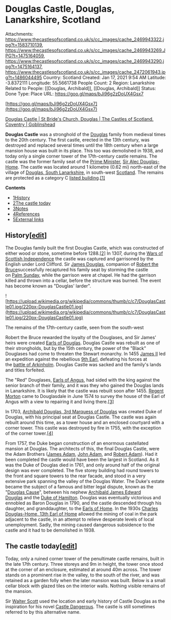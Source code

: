 # Douglas Castle, Douglas, Lanarkshire, Scotland

Attachments: https://www.thecastlesofscotland.co.uk/s/cc_images/cache_2469943322.jpg?t=1583710139, https://www.thecastlesofscotland.co.uk/s/cc_images/cache_2469943269.JPG?t=1475164059, https://www.thecastlesofscotland.co.uk/s/cc_images/cache_2469943290.jpg?t=1475164137, https://www.thecastlesofscotland.co.uk/s/cc_images/cache_2472061943.jpg?t=1486044495
Country: Scotland
Created: Jan 17, 2021 9:54 AM
Latitude: -3.8372111
Longitude: 55.5661738
People Count: 2
Region: Lanarkshire
Related to People: [[Douglas, Archibald]], [[Douglas, Archibald]]
Status: Done
Type: Place
URL: https://goo.gl/maps/bJi96g2zDoUX4Gsx7

[https://goo.gl/maps/bJi96g2zDoUX4Gsx7](https://goo.gl/maps/bJi96g2zDoUX4Gsx7)

[Douglas Castle | St Bride's Church, Douglas | The Castles of Scotland. Coventry | Goblinshead](https://www.thecastlesofscotland.co.uk/the-best-castles/other-articles/douglas-castle/)

**Douglas Castle** was a stronghold of the [Douglas](https://en.wikipedia.org/wiki/Clan_Douglas) family from medieval times to the 20th century. The first castle, erected in the 13th century, was destroyed and replaced several times until the 18th century when a large mansion house was built in its place. This too was demolished in 1938, and today only a single corner tower of the 17th-century castle remains. The castle was the former family seat of the [Prime Minister](https://en.wikipedia.org/wiki/Prime_minister_of_the_United_Kingdom), [Sir Alec Douglas-Home](https://en.wikipedia.org/wiki/Alec_Douglas-Home). The castle was located around 1 kilometre (0.62 mi) north-east of the village of [Douglas, South Lanarkshire](https://en.wikipedia.org/wiki/Douglas,_South_Lanarkshire), in south-west [Scotland](https://en.wikipedia.org/wiki/Scotland). The remains are protected as a category C [listed building](https://en.wikipedia.org/wiki/Listed_building).[[1]](https://en.wikipedia.org/wiki/Douglas_Castle#cite_note-1)

**Contents**

- [1History](https://en.wikipedia.org/wiki/Douglas_Castle#History)
- [2The castle today](https://en.wikipedia.org/wiki/Douglas_Castle#The_castle_today)
- [3Notes](https://en.wikipedia.org/wiki/Douglas_Castle#Notes)
- [4References](https://en.wikipedia.org/wiki/Douglas_Castle#References)
- [5External links](https://en.wikipedia.org/wiki/Douglas_Castle#External_links)

## History[[edit](https://en.wikipedia.org/w/index.php?title=Douglas_Castle&action=edit&section=1)]

The Douglas family built the first Douglas Castle, which was constructed of either wood or stone, sometime before 1288.[[2]](https://en.wikipedia.org/wiki/Douglas_Castle#cite_note-2) In 1307, during the [Wars of Scottish Independence](https://en.wikipedia.org/wiki/Wars_of_Scottish_Independence) the castle was captured and garrisoned by the English under Lord Clifford. Sir [James Douglas](https://en.wikipedia.org/wiki/James_Douglas,_Lord_of_Douglas), companion of [Robert the Bruce](https://en.wikipedia.org/wiki/Robert_I_of_Scotland)successfully recaptured his family seat by storming the castle on [Palm Sunday](https://en.wikipedia.org/wiki/Palm_Sunday), while the garrison were at chapel. He had the garrison killed and thrown into a cellar, before the structure was burned. The event has become known as "Douglas' larder".

![https://upload.wikimedia.org/wikipedia/commons/thumb/c/c7/DouglasCastle01.jpg/220px-DouglasCastle01.jpg](https://upload.wikimedia.org/wikipedia/commons/thumb/c/c7/DouglasCastle01.jpg/220px-DouglasCastle01.jpg)

The remains of the 17th-century castle, seen from the south-west

Robert the Bruce rewarded the loyalty of the Douglases, and Sir James' heirs were created [Earls of Douglas](https://en.wikipedia.org/wiki/Earls_of_Douglas). Douglas Castle was rebuilt as one of their strongholds, but by the 15th century, the power of the "Black" Douglases had come to threaten the Stewart monarchy. In 1455 [James II](https://en.wikipedia.org/wiki/James_II_of_Scotland) led an expedition against the rebellious [9th Earl](https://en.wikipedia.org/wiki/James_Douglas,_9th_Earl_of_Douglas), defeating his forces at the [battle of Arkinholm](https://en.wikipedia.org/wiki/Battle_of_Arkinholm). Douglas Castle was sacked and the family's lands and titles forfeited.

The "Red" Douglases, [Earls of Angus](https://en.wikipedia.org/wiki/Earls_of_Angus), had sided with the king against the senior branch of their family, and it was they who gained the Douglas lands in Lanarkshire. It is likely that the castle was rebuilt soon after 1455. [Regent Morton](https://en.wikipedia.org/wiki/Regent_Morton) came to Douglasdale in June 1574 to survey the house of the Earl of Angus with a view to repairing it and living there.[[3]](https://en.wikipedia.org/wiki/Douglas_Castle#cite_note-3)

In 1703, [Archibald Douglas, 3rd Marquess of Douglas](https://en.wikipedia.org/wiki/Archibald_Douglas,_1st_Duke_of_Douglas) was created Duke of Douglas, with his principal seat at Douglas Castle. The castle was again rebuilt around this time, as a tower house and an enclosed courtyard with a corner tower. This castle was destroyed by fire in 1755, with the exception of the corner tower.[[4]](https://en.wikipedia.org/wiki/Douglas_Castle#cite_note-4)

From 1757, the Duke began construction of an enormous castellated mansion at Douglas. The architects of this, the final Douglas Castle, were the Adam Brothers ([James Adam](https://en.wikipedia.org/wiki/James_Adam_(architect)), [John Adam](https://en.wikipedia.org/wiki/John_Adam_(architect)), and [Robert Adam](https://en.wikipedia.org/wiki/Robert_Adam)). Had it been completed the castle would have been the largest in Scotland. As it was the Duke of Douglas died in 1761, and only around half of the original design was ever completed. The five storey building had round towers to the front and square towers to the rear facade, and stood in a very extensive park spanning the valley of the Douglas Water. The Duke's estate became the subject of a famous and bitter legal dispute, known as the "[Douglas Cause](https://en.wikipedia.org/wiki/Douglas_Cause)", between his nephew [Archibald James Edward Douglas](https://en.wikipedia.org/wiki/Archibald_Douglas,_1st_Baron_Douglas) and the [Duke of Hamilton](https://en.wikipedia.org/wiki/James_Hamilton,_7th_Duke_of_Hamilton). Douglas was eventually victorious and ennobled as Baron Douglas in 1790, and the castle descended through his daughter, and granddaughter, to the [Earls of Home](https://en.wikipedia.org/wiki/Earls_of_Home). In the 1930s [Charles Douglas-Home, 13th Earl of Home](https://en.wikipedia.org/wiki/Charles_Douglas-Home,_13th_Earl_of_Home) allowed the mining of coal in the park adjacent to the castle, in an attempt to relieve desperate levels of local unemployment. Sadly, the mining caused dangerous subsidence to the castle and it had to be demolished in 1938.

## The castle today[[edit](https://en.wikipedia.org/w/index.php?title=Douglas_Castle&action=edit&section=2)]

Today, only a ruined corner tower of the penultimate castle remains, built in the late 17th century. Three storeys and 9m in height, the tower once stood at the corner of an enclosure, estimated at around 40m across. The tower stands on a prominent rise in the valley, to the south of the river, and was retained as a garden folly when the later mansion was built. Below is a small cellar block with glazed tiles on the interior walls. Nothing visible remains of the mansion.

Sir [Walter Scott](https://en.wikipedia.org/wiki/Walter_Scott) used the location and early history of Castle Douglas as the inspiration for his novel [Castle Dangerous](https://en.wikipedia.org/wiki/Castle_Dangerous). The castle is still sometimes referred to by this alternative name.